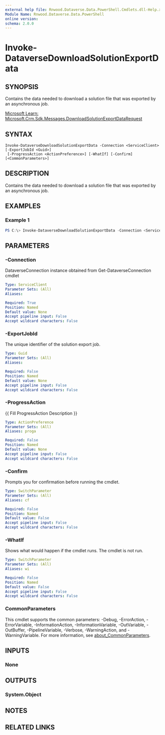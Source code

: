 ```yaml
---
external help file: Rnwood.Dataverse.Data.PowerShell.Cmdlets.dll-Help.xml
Module Name: Rnwood.Dataverse.Data.PowerShell
online version:
schema: 2.0.0
---
```


# Invoke-DataverseDownloadSolutionExportData

## SYNOPSIS
Contains the data needed to download a solution file that was exported by an asynchronous job.

[Microsoft Learn: Microsoft.Crm.Sdk.Messages.DownloadSolutionExportDataRequest](https://learn.microsoft.com/dotnet/api/Microsoft.Crm.Sdk.Messages.DownloadSolutionExportDataRequest)

## SYNTAX

```
Invoke-DataverseDownloadSolutionExportData -Connection <ServiceClient> [-ExportJobId <Guid>]
 [-ProgressAction <ActionPreference>] [-WhatIf] [-Confirm] [<CommonParameters>]
```

## DESCRIPTION
Contains the data needed to download a solution file that was exported by an asynchronous job.

## EXAMPLES

### Example 1
```powershell
PS C:\> Invoke-DataverseDownloadSolutionExportData -Connection <ServiceClient> -ExportJobId <Guid>
```

## PARAMETERS

### -Connection
DataverseConnection instance obtained from Get-DataverseConnection cmdlet

```yaml
Type: ServiceClient
Parameter Sets: (All)
Aliases:

Required: True
Position: Named
Default value: None
Accept pipeline input: False
Accept wildcard characters: False
```

### -ExportJobId
The unique identifier of the solution export job.

```yaml
Type: Guid
Parameter Sets: (All)
Aliases:

Required: False
Position: Named
Default value: None
Accept pipeline input: False
Accept wildcard characters: False
```

### -ProgressAction
{{ Fill ProgressAction Description }}

```yaml
Type: ActionPreference
Parameter Sets: (All)
Aliases: proga

Required: False
Position: Named
Default value: None
Accept pipeline input: False
Accept wildcard characters: False
```

### -Confirm
Prompts you for confirmation before running the cmdlet.

```yaml
Type: SwitchParameter
Parameter Sets: (All)
Aliases: cf

Required: False
Position: Named
Default value: False
Accept pipeline input: False
Accept wildcard characters: False
```

### -WhatIf
Shows what would happen if the cmdlet runs. The cmdlet is not run.

```yaml
Type: SwitchParameter
Parameter Sets: (All)
Aliases: wi

Required: False
Position: Named
Default value: False
Accept pipeline input: False
Accept wildcard characters: False
```

### CommonParameters
This cmdlet supports the common parameters: -Debug, -ErrorAction, -ErrorVariable, -InformationAction, -InformationVariable, -OutVariable, -OutBuffer, -PipelineVariable, -Verbose, -WarningAction, and -WarningVariable. For more information, see [about_CommonParameters](http://go.microsoft.com/fwlink/?LinkID=113216).

## INPUTS

### None
## OUTPUTS

### System.Object
## NOTES

## RELATED LINKS
